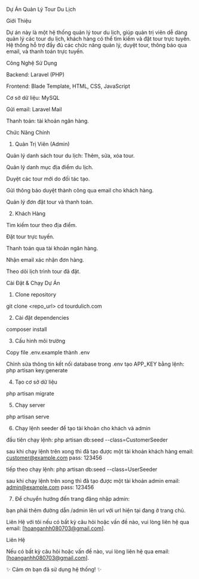 Dự Án Quản Lý Tour Du Lịch

Giới Thiệu

Dự án này là một hệ thống quản lý tour du lịch, giúp quản trị viên dễ dàng quản lý các tour du lịch, khách hàng có thể tìm kiếm và đặt tour trực tuyến. Hệ thống hỗ trợ đầy đủ các chức năng quản lý, duyệt tour, thông báo qua email, và thanh toán trực tuyến.

Công Nghệ Sử Dụng

Backend: Laravel (PHP)

Frontend: Blade Template, HTML, CSS, JavaScript

Cơ sở dữ liệu: MySQL

Gửi email: Laravel Mail

Thanh toán: tài khoản ngân hàng.

Chức Năng Chính

1. Quản Trị Viên (Admin)

Quản lý danh sách tour du lịch: Thêm, sửa, xóa tour.

Quản lý danh mục địa điểm du lịch.

Duyệt các tour mới do đối tác tạo.

Gửi thông báo duyệt thành công qua email cho khách hàng.

Quản lý đơn đặt tour và thanh toán.

2. Khách Hàng

Tìm kiếm tour theo địa điểm.

Đặt tour trực tuyến.

Thanh toán qua tài khoản ngân hàng.

Nhận email xác nhận đơn hàng.

Theo dõi lịch trình tour đã đặt.

Cài Đặt & Chạy Dự Án

1. Clone repository

 git clone <repo_url>
 cd tourdulich.com

2. Cài đặt dependencies

composer install

3. Cấu hình môi trường

Copy file .env.example thành .env

Chỉnh sửa thông tin kết nối database trong .env
tạo APP_KEY bằng lệnh: php artisan key:generate  

4. Tạo cơ sở dữ liệu

php artisan migrate

5. Chạy server

php artisan serve

6. Chạy lệnh seeder để tạo tài khoản cho khách và admin
   
đầu tiên chạy lệnh:
php artisan db:seed --class=CustomerSeeder

sau khi chạy lệnh trên xong thì đã tạo được một tài khoản khách hàng
email: customer@example.com
pass: 123456

tiếp theo chạy lệnh: 
php artisan db:seed --class=UserSeeder

sau khi chạy lệnh trên xong thì đã tạo được một tài khoản admin
email: admin@example.com
pass: 123456

7. Để chuyển hướng đến trang đăng nhập admin:

bạn phải thêm đường dẫn /admin lên url với url hiện tại đang ở trang chủ.


Liên Hệ với tôi nếu có bất kỳ câu hỏi hoặc vấn đề nào, vui lòng liên hệ qua email: [hoanganhh080703@gmail.com].

Liên Hệ

Nếu có bất kỳ câu hỏi hoặc vấn đề nào, vui lòng liên hệ qua email: [hoanganhh080703@gmail.com].


✨ Cảm ơn bạn đã sử dụng hệ thống! ✨
